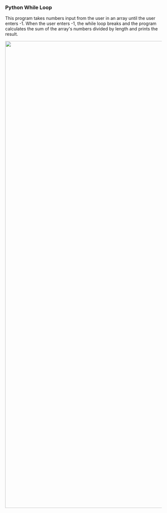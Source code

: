 ### Python While Loop

This program takes numbers input from the user in an array until the user enters -1. When the user enters -1, the while loop breaks and the program calculates the sum of the array's numbers divided by length and prints the result.

<img src="https://github.com/user-attachments/assets/3b2b65f8-2b8e-4458-8cb9-c4861cebdc2d" width="1500" />
